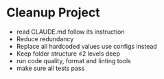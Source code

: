 # Cleanup Project
- read CLAUDE.md follow its instruction
- Reduce redundancy
- Replace all hardcoded values use configs instead
- Keep folder structure ≤2 levels deep
- run code quality, format and linting tools
- make sure all tests pass
